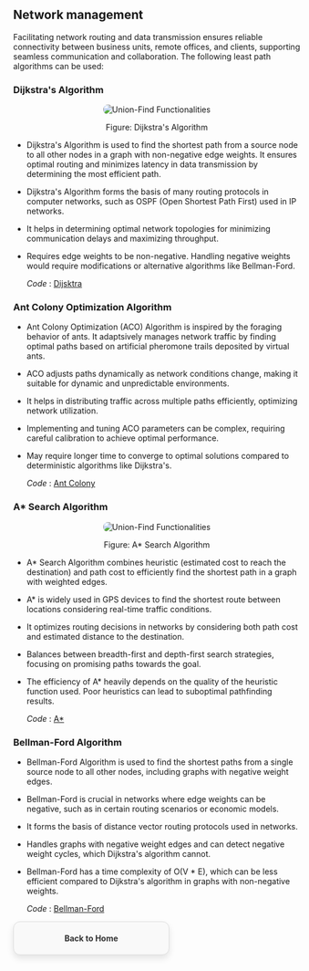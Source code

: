 ## Network management
Facilitating network routing and data transmission ensures reliable connectivity between business units, remote offices, and clients, supporting seamless communication and collaboration. The following least path algorithms can be used:
### Dijkstra's Algorithm
<p align="center">
  <img src="https://github.com/PragatiDBhat/Portfolio/assets/163662545/b0106f18-2214-4bca-8f56-171e07ee2306" alt="Union-Find Functionalities" style="max-width: 100%; height: auto; border-radius: 8px;">
</p>
<p align="center">Figure: Dijkstra's Algorithm</p>


- Dijkstra's Algorithm is used to find the shortest path from a source node to all other nodes in a graph with non-negative edge weights. It ensures optimal routing and minimizes latency in data transmission by determining the most efficient path.
- Dijkstra's Algorithm forms the basis of many routing protocols in computer networks, such as OSPF (Open Shortest Path First) used in IP networks.
- It helps in determining optimal network topologies for minimizing communication delays and maximizing throughput.
- Requires edge weights to be non-negative. Handling negative weights would require modifications or alternative algorithms like Bellman-Ford.

  *Code* : [Dijsktra](https://github.com/PragatiDBhat/Portfolio/blob/main/Codes/dijkstra.c)


  
### Ant Colony Optimization Algorithm 
- Ant Colony Optimization (ACO) Algorithm is inspired by the foraging behavior of ants. It adaptsively manages network traffic by finding optimal paths based on artificial pheromone trails deposited by virtual ants.
- ACO adjusts paths dynamically as network conditions change, making it suitable for dynamic and unpredictable environments.
- It helps in distributing traffic across multiple paths efficiently, optimizing network utilization.
- Implementing and tuning ACO parameters can be complex, requiring careful calibration to achieve optimal performance.
- May require longer time to converge to optimal solutions compared to deterministic algorithms like Dijkstra's.
  
  
  *Code* : [Ant Colony](https://github.com/PragatiDBhat/Portfolio/blob/main/Codes/antcolony.cpp)


  
### A\* Search Algorithm 
<p align="center">
  <img src="https://github.com/PragatiDBhat/Portfolio/assets/163662545/f5ceac8e-365d-49dc-a07c-0aff6190be20" alt="Union-Find Functionalities" style="max-width: 100%; height: auto; border-radius: 8px;">
</p>
<p align="center">Figure: A* Search Algorithm</p>

- A* Search Algorithm combines heuristic (estimated cost to reach the destination) and path cost to efficiently find the shortest path in a graph with weighted edges.
- A* is widely used in GPS devices to find the shortest route between locations considering real-time traffic conditions.
- It optimizes routing decisions in networks by considering both path cost and estimated distance to the destination.
- Balances between breadth-first and depth-first search strategies, focusing on promising paths towards the goal.
- The efficiency of A* heavily depends on the quality of the heuristic function used. Poor heuristics can lead to suboptimal pathfinding results.
  
  *Code* : [A* ](https://github.com/PragatiDBhat/Portfolio/blob/main/Codes/astar.cpp)


  
### Bellman-Ford Algorithm 
- Bellman-Ford Algorithm is used to find the shortest paths from a single source node to all other nodes, including graphs with negative weight edges.
- Bellman-Ford is crucial in networks where edge weights can be negative, such as in certain routing scenarios or economic models.
- It forms the basis of distance vector routing protocols used in networks.
- Handles graphs with negative weight edges and can detect negative weight cycles, which Dijkstra's algorithm cannot.
- Bellman-Ford has a time complexity of O(V * E), which can be less efficient compared to Dijkstra's algorithm in graphs with non-negative weights.


  *Code* : [Bellman-Ford](https://github.com/PragatiDBhat/Portfolio/blob/main/Codes/bellman.c)




<div style="border: 1px solid #ddd; border-radius: 12px; padding: 20px; width: calc(50% - 20px); box-shadow: 0 6px 12px rgba(0, 0, 0, 0.1); background-color: #f9f9f9; text-align: center; transition: transform 0.3s, box-shadow 0.3s;">
        <a href="https://pragatidbhat.github.io/Portfolio/" style="text-decoration: none; color: #333; font-weight: bold;">Back to Home</a>
</div>
